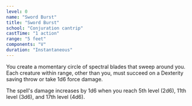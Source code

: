 ```yaml
---
level: 0
name: "Sword Burst"
title: "Sword Burst"
school: "Conjuration cantrip"
castTime: "1 action"
range: "5 feet"
components: "V"
duration: "Instantaneous"
---
```


You create a momentary circle of spectral blades that sweep around you. Each creature within range, other than you, must succeed on a Dexterity saving throw or take 1d6 force damage.

The spell's damage increases by 1d6 when you reach 5th level (2d6), 11th level (3d6), and 17th level (4d6).
